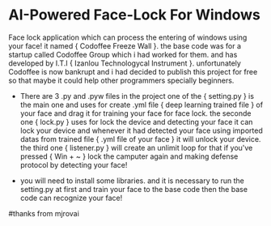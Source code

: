 # AI-Powered Face-Lock For Windows
Face lock application which can process the entering of windows using your face! it named { Codoffee Freeze Wall }. the base code was for a startup called Codoffee Group which i had worked for them. and has developed by I.T.I { Izanlou Technologycal Instrument }. unfortunately Codoffee is now bankrupt and i had decided to publish this project for free so that maybe it could help other programmers specially beginners.

* There are 3 .py and .pyw files in the project one of the { setting.py } is the main one and uses for create .yml file { deep learning trained file } of your face and drag it for training your face for face lock. the seconde one { lock.py } uses for lock the device and detecting your face it can lock your device and whenever it had detected your face using imported datas from trained file { .yml file of your face } it will unlock your device. the third one { listener.py } will create an unlimit loop for that if you've pressed { Win + ~ } lock the camputer again and making defense protocol by detecting your face!

* you will need to install some libraries. and it is necessary to run the setting.py at first and train your face to the base code then the base code can recognize your face!

#thanks from mjrovai
